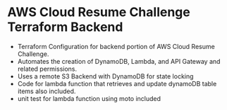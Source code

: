 # AWS Cloud Resume Challenge Terraform Backend
- Terraform Configuration for backend portion of AWS Cloud Resume Challenge. 
- Automates the creation of DynamoDB, Lambda, and API Gateway and related permissions.
- Uses a remote S3 Backend with DynamoDB for state locking 
- Code for lambda function that retrieves and update dynamoDB table items also included. 
- unit test for lambda function using moto included